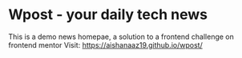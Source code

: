 # Wpost - your daily tech news
This is a demo news homepae, a solution to a frontend challenge on frontend mentor
Visit: https://aishanaaz19.github.io/wpost/
